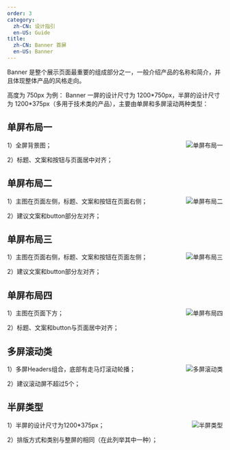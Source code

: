```yaml
---
order: 3
category:
  zh-CN: 设计指引
  en-US: Guide
title: 
  zh-CN: Banner 首屏
  en-US: Banner
---
```


Banner 是整个展示页面最重要的组成部分之一，一般介绍产品的名称和简介，并且体现整体产品的风格走向。

高度为 750px 为例： Banner 一屏的设计尺寸为 1200\*750px，半屏的设计尺寸为 1200\*375px（多用于技术类的产品），主要由单屏和多屏滚动两种类型：

## 单屏布局一

<img class="preview-img" align="right" alt="单屏布局一" description="" src="https://gw.alipayobjects.com/zos/rmsportal/doqiWMyWYcCPFBMrXJLn.jpg">

1）全屏背景图；

2）标题、文案和按钮与页面居中对齐；

## 单屏布局二

<img class="preview-img" align="right" alt="单屏布局二" description="" src="https://gw.alipayobjects.com/zos/rmsportal/JOxMWSQxCWoKakcYZWcI.jpg">

1）主图在页面左侧，标题、文案和按钮在页面右侧；

2）建议文案和button部分左对齐；

## 单屏布局三

<img class="preview-img" align="right" alt="单屏布局三" description="" src="https://gw.alipayobjects.com/zos/rmsportal/ZGjSLLsUrJFbFVrUxaft.jpg">

1）主图在页面右侧，标题、文案和按钮在页面左侧；

2）建议文案和button部分左对齐；

## 单屏布局四

<img class="preview-img" align="right" alt="单屏布局四" description="" src="https://gw.alipayobjects.com/zos/rmsportal/YEneEHFzGvSNtGSFJALF.jpg">

1）主图在页面下方；

2）标题、文案和button与页面居中对齐；

## 多屏滚动类

<img class="preview-img" align="right" alt="多屏滚动类" description="" src="https://gw.alipayobjects.com/zos/rmsportal/rtlntsHdPmorumOLIHVY.jpg">

1）多屏Headers组合，底部有走马灯滚动轮播；

2）建议滚动屏不超过5个；


## 半屏类型

<img class="preview-img" align="right" alt="半屏类型" description="" src="https://gw.alipayobjects.com/zos/rmsportal/ItuPxLqTgqgEhMaxexvp.jpg">

1）半屏的设计尺寸为1200*375px；

2）排版方式和类别与整屏的相同（在此列举其中一种）；